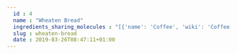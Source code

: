 ```yaml
---
  id : 4
  name : "Wheaten Bread"
  ingredients_sharing_molecules : "[{'name': 'Coffee', 'wiki': 'Coffee', 'id': 46, 'category': 'Beverage Caffeinated', 'common_molecules': [263034, 9589, 8027, 61303, 1146, 7895, 30914, 8163, 26334, 996, 7711, 12170, 11747, 880, 7921, 228583, 8082, 26808, 19310, 1049]}, {'name': 'Beef Processed', 'wiki': 'Beef', 'id': 271, 'category': 'Meat', 'common_molecules': [1146, 263034, 8027, 637564, 7895, 30914, 8163, 19310, 996, 1060, 61303, 11747, 7921, 228583, 8082, 26808, 31251, 14286, 26334]}, {'name': 'Beer', 'wiki': 'Beer', 'id': 9, 'category': 'Beverage Alcoholic', 'common_molecules': [1146, 9589, 8027, 7895, 19310, 8163, 26334, 996, 1060, 12170, 11747, 880, 7921, 22386, 26808, 31251, 14286, 1049]}, {'name': 'Cocoa', 'wiki': 'Theobroma_cacao', 'id': 283, 'category': 'Seed', 'common_molecules': [26334, 1146, 8027, 7895, 30914, 11747, 19310, 996, 1060, 7711, 12170, 880, 8082, 22386, 26808, 14286, 1049]}, {'name': 'Cognac Brandy', 'wiki': 'Cognac', 'id': 17, 'category': 'Beverage Alcoholic', 'common_molecules': [9589, 7895, 11747, 8163, 19310, 7711, 880, 22386, 996, 31251, 14286, 1049]}]"
  slug : wheaten-bread
  date : 2019-03-26T08:47:11+01:00
---
```



